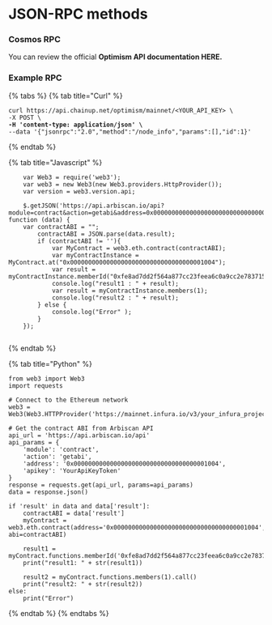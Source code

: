 # JSON-RPC methods

### Cosmos RPC

You can review the official **Optimism API documentation HERE.**&#x20;

### Example RPC

{% tabs %}
{% tab title="Curl" %}
<pre><code>curl https://api.chainup.net/optimism/mainnet/&#x3C;YOUR_API_KEY> \
-X POST \
<strong>-H 'content-type: application/json' \
</strong>--data '{"jsonrpc":"2.0","method":"/node_info","params":[],"id":1}' 
</code></pre>
{% endtab %}

{% tab title="Javascript" %}
```
    var Web3 = require('web3');
    var web3 = new Web3(new Web3.providers.HttpProvider());
    var version = web3.version.api;
            
    $.getJSON('https://api.arbiscan.io/api?module=contract&action=getabi&address=0x0000000000000000000000000000000000001004&apikey=YourApiKeyToken', function (data) {
    var contractABI = "";
        contractABI = JSON.parse(data.result);
        if (contractABI != ''){
            var MyContract = web3.eth.contract(contractABI);
            var myContractInstance = MyContract.at("0x0000000000000000000000000000000000001004");
            var result = myContractInstance.memberId("0xfe8ad7dd2f564a877cc23feea6c0a9cc2e783715");
            console.log("result1 : " + result);
            var result = myContractInstance.members(1);
            console.log("result2 : " + result);
        } else {
            console.log("Error" );
        }
    });
         
```
{% endtab %}

{% tab title="Python" %}
```
from web3 import Web3
import requests

# Connect to the Ethereum network
web3 = Web3(Web3.HTTPProvider('https://mainnet.infura.io/v3/your_infura_project_id'))

# Get the contract ABI from Arbiscan API
api_url = 'https://api.arbiscan.io/api'
api_params = {
    'module': 'contract',
    'action': 'getabi',
    'address': '0x0000000000000000000000000000000000001004',
    'apikey': 'YourApiKeyToken'
}
response = requests.get(api_url, params=api_params)
data = response.json()

if 'result' in data and data['result']:
    contractABI = data['result']
    myContract = web3.eth.contract(address='0x0000000000000000000000000000000000001004', abi=contractABI)
    
    result1 = myContract.functions.memberId('0xfe8ad7dd2f564a877cc23feea6c0a9cc2e783715').call()
    print("result1: " + str(result1))
    
    result2 = myContract.functions.members(1).call()
    print("result2: " + str(result2))
else:
    print("Error")

```
{% endtab %}
{% endtabs %}
